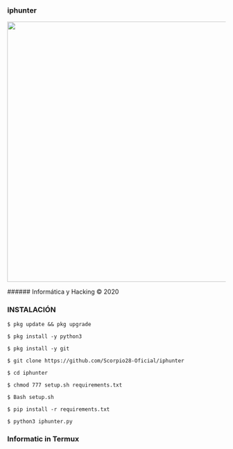 ### iphunter
<p align="center">
	<img src="https://i.imgur.com/etHxl1y.jpg" width="600px">
</p>
###### Informática y Hacking © 2020

### INSTALACIÓN

```
$ pkg update && pkg upgrade 

$ pkg install -y python3

$ pkg install -y git

$ git clone https://github.com/Scorpio28-Oficial/iphunter

$ cd iphunter

$ chmod 777 setup.sh requirements.txt

$ Bash setup.sh

$ pip install -r requirements.txt

$ python3 iphunter.py
```

### Informatic in Termux
